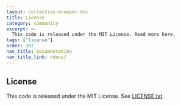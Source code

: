```yaml
---
layout: collection-browser-doc
title: License
category: community
excerpt: >-
  This code is released under the MIT License. Read more here.
tags: ["license"]
order: 302
nav_title: Documentation
nav_title_link: /docs/
---
```


## License

This code is released under the MIT License. See [LICENSE.txt](https://github.com/nholuongut/terragrunt/blob/main/LICENSE.txt).
